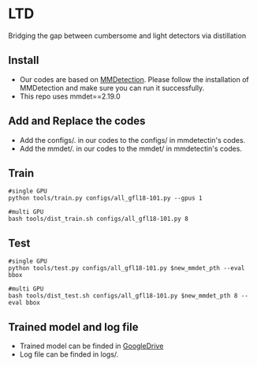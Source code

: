 # LTD
Bridging the gap between cumbersome and light detectors via distillation
## Install
  - Our codes are based on [MMDetection](https://github.com/open-mmlab/mmdetection). Please follow the installation of MMDetection and make sure you can run it successfully.
  - This repo uses mmdet==2.19.0
  
## Add and Replace the codes
  - Add the configs/. in our codes to the configs/ in mmdetectin's codes.
  - Add the mmdet/. in our codes to the mmdet/ in mmdetectin's codes.
  
## Train
```
#single GPU
python tools/train.py configs/all_gfl18-101.py --gpus 1

#multi GPU
bash tools/dist_train.sh configs/all_gfl18-101.py 8
```

## Test

```
#single GPU
python tools/test.py configs/all_gfl18-101.py $new_mmdet_pth --eval bbox

#multi GPU
bash tools/dist_test.sh configs/all_gfl18-101.py $new_mmdet_pth 8 --eval bbox
```

## Trained model and log file
  - Trained model can be finded in [GoogleDrive](https://drive.google.com/file/d/1lPxoFExZC5mUtPZ-JWD9opqcsaMu06T2/view?usp=share_link)
  - Log file can be finded in logs/.
